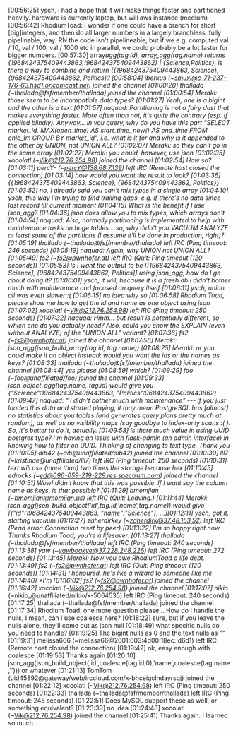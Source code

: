 [00:56:25] <naquad> ysch, i had a hope that it will make things faster and partitioned heavily. hardware is currently laptop, but will aws instance (medium)
[00:56:42] <andres> RhodiumToad: I wonder if one could have a branch for short [big]integers, and then do all larger numbers in a largely branchless, fully pipelinable, way. RN the code isn't pipelineable, but if we e.g. computed val / 10, val / 100, val / 1000 etc in parallel, we could probably be a lot faster for bigger numbers.
[00:57:30] <Meraki> array*agg(tag.id), array_agg(tag.name) returns {1968424375409443863,1968424375409443862} | {Science,Politics}, is there a way to combine and return {{1968424375409443863, Science}, {968424375409443862, Politics}?
[00:58:04] 	jberkus (~smuxi@c-71-237-176-63.hsd1.or.comcast.net) joined the channel
[01:00:20] 	thallada (~thallada@fsf/member/thallada) joined the channel
[01:00:54]  <RhodiumToad>	Meraki: those seem to be incompatible data types?
[01:01:27]  <Meraki>	Yeah, one is a bigint and the other is a text
[01:01:57]  <ysch>	naquad: Partitioning is not a fairy dust that makes everything faster. More often than not, it's quite the contrary (esp. if applied blindly). Anyway... in you query, why do you have this part "SELECT market_id, MAX(open_time) AS start_time, now() AS end_time FROM ohlc_1m GROUP BY market_id", i.e. what is it for and why is it appended to the other by UNION, not UNION ALL?
[01:02:07]  <RhodiumToad>	Meraki: so they can't go in the same array
[01:02:27]  <RhodiumToad>	Meraki: you could, however, use json
[01:02:35] 	xocolatl (~Vik@212.76.254.98) joined the channel
[01:02:54]  <Meraki>	How so?
[01:03:11] 	percY- (~percY@138.68.7.139) left IRC (Remote host closed the connection)
[01:03:14]  <RhodiumToad>	how would you want the result to look?
[01:03:36]  <Meraki>	{{1968424375409443863, Science}, {968424375409443862, Politics}}
[01:03:52] <RhodiumToad> no, I already said you can't mix types in a single array
[01:04:10] <naquad> ysch, this way i'm trying to find trailing gaps. e.g. if there's no data since last record till current moment
[01:04:16] <Meraki> What is the benefit if I use json_agg?
[01:04:36] <RhodiumToad> json does allow you to mix types, which arrays don't
[01:04:54] <ysch> naquad: Also, normally partitioning is implemented to help with maintenance tasks on huge tables... so, why didn't you VACUUM ANALYZE at least some of the partitions (I assume it'll be done in production, right)?
[01:05:19] thallada (~thallada@fsf/member/thallada) left IRC (Ping timeout: 246 seconds)
[01:05:19] <ysch> naquad: Again, why UNION not UNION ALL?
[01:05:49] fs2 (~fs2@pwnhofer.at) left IRC (Quit: Ping timeout (120 seconds))
[01:05:53] <Meraki> Is I want the output to be [[1968424375409443863, Science], [968424375409443862, Politics]] using json_agg, how do I go about doing it?
[01:06:01] <naquad> ysch, it will, because it is a fresh db i didn't bother much with maintenance and focused on query itself
[01:06:11] <naquad> ysch, union all was even slower :(
[01:06:15] <naquad> no idea why so
[01:06:58] <Meraki> Rhodium Toad, please show me how to get the id and name as one object using json
[01:07:02] xocolatl (~Vik@212.76.254.98) left IRC (Ping timeout: 250 seconds)
[01:07:32] <ysch> naquad: Hmm... but result is potentially different, so which one do you actually need? Also, could you show the EXPLAIN (even without ANALYZE) of the "UNION ALL" variant?
[01:07:36] fs2 (~fs2@pwnhofer.at) joined the channel
[01:07:56] <RhodiumToad> Meraki: json_agg(json_build_array(tag.id, tag.name))
[01:08:25] <RhodiumToad> Meraki: or you could make it an object instead: would you want the ids or the names as keys?
[01:08:33] thallada (~thallada@fsf/member/thallada) joined the channel
[01:08:44] <Meraki> yes please
[01:08:59] <RhodiumToad> which?
[01:09:29] foo (~foo@unaffiliated/foo) joined the channel
[01:09:33] <RhodiumToad> json_object_agg(tag.name, tag.id) would give you {"Science":1968424375409443863, "Politics":968424375409443862}
[01:09:47] <ysch> naquad: " i didn't bother much with maintenance" --- if you just loaded this data and started playing, it may mean PostgreSQL has [almost] no statistics about you tables (and generates query plans pretty much at random), as well as no visibility maps (say goodbye to index-only scans :( ). So, it's better to do it, actually.
[01:09:53] <foo> Is there much value in using UUID postgres type? I'm having an issue with flask-admin (an admin interface) in knowing how to filter on UUID. Thinking of changing to text type. Thank you
[01:10:05] aib42 (~aib@unaffiliated/aib42) joined the channel
[01:10:30] lll7 (~kristinae@unaffiliated/lll7) left IRC (Ping timeout: 250 seconds)
[01:10:31] <Myon> text will use (more than) two times the storage because hex
[01:10:45] edrocks (~ed@096-059-219-229.res.spectrum.com) joined the channel
[01:10:51] <Meraki> Wow! didn't know that this was possible. If I want say the column name as keys, is that possible?
[01:11:29] bmomjian (~bmomjian@momjian.us) left IRC (Quit: Leaving.)
[01:11:44] <RhodiumToad> Meraki: json_agg(json_build_object('id',tag.id,'name',tag.name)) would give [{"id":1968424375409443863, "name":"Science"}, ...][01:12:11] <naquad> ysch, got it. starting vacuum
[01:12:27] zaherdirkey (~zaherdirk@37.48.153.52) left IRC (Read error: Connection reset by peer)
[01:13:22] <Meraki> I'm so happy right now. Thanks Rhodium Toad, you're a lifesaver.
[01:13:27] thallada (~thallada@fsf/member/thallada) left IRC (Ping timeout: 240 seconds)
[01:13:38] yaw (~yawboakye@37.228.248.226) left IRC (Ping timeout: 272 seconds)
[01:13:45] <foo> Meraki: Now you owe RhodiumToad a life debt.
[01:13:49] fs2 (~fs2@pwnhofer.at) left IRC (Quit: Ping timeout (120 seconds))
[01:14:31] <Meraki> I honoured, he's like a wizard to someone like me
[01:14:40] <Meraki> \*I'm
[01:16:02] fs2 (~fs2@pwnhofer.at) joined the channel
[01:16:42] xocolatl (~Vik@212.76.254.98) joined the channel
[01:17:07] nikio* (~nikio\_@unaffiliated/nikio/x-5064535) left IRC (Ping timeout: 240 seconds)
[01:17:25] thallada (~thallada@fsf/member/thallada) joined the channel
[01:17:34] <Meraki> Rhodium Toad, one more question please... How do I handle the nulls, I mean, can I use coalesce here?
[01:18:22] <RhodiumToad> sure, but if you leave the nulls alone, they'll come out as json null
[01:18:49] <RhodiumToad> what specific nulls do you need to handle?
[01:19:25] <Meraki> The bigint nulls as 0 and the text nulls as ""
[01:19:31] melissa666 (~melissa66@2601:603:4d00:18ec::d6d1) left IRC (Remote host closed the connection)
[01:19:42] <RhodiumToad> ok, easy enough with coalesce
[01:19:53] <Meraki> Thanks again
[01:20:10] <RhodiumToad> json_agg(json_build_object('id',coalesce(tag.id,0),'name',coalesce(tag.name,''))) or whatever
[01:21:13] TomTom (uid45892@gateway/web/irccloud.com/x-bhceigclndayrsqj) joined the channel
[01:22:12] xocolatl (~Vik@212.76.254.98) left IRC (Ping timeout: 250 seconds)
[01:22:33] thallada (~thallada@fsf/member/thallada) left IRC (Ping timeout: 245 seconds)
[01:22:51] <Meraki> Does MySQL support these as well, or something equivalent?
[01:23:39] <RhodiumToad> no idea
[01:24:48] xocolatl (~Vik@212.76.254.98) joined the channel
[01:25:41] <Meraki> Thanks again. I learned so much.
